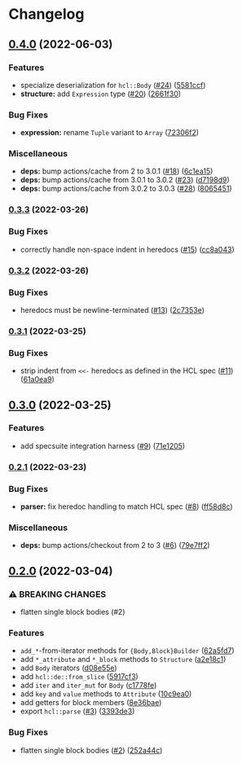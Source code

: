 # Changelog

## [0.4.0](https://github.com/martinohmann/hcl-rs/compare/v0.3.3...v0.4.0) (2022-06-03)


### Features

* specialize deserialization for `hcl::Body` ([#24](https://github.com/martinohmann/hcl-rs/issues/24)) ([5581ccf](https://github.com/martinohmann/hcl-rs/commit/5581ccfcbef2ec6e231b33d089423e57cc59dfc7))
* **structure:** add `Expression` type ([#20](https://github.com/martinohmann/hcl-rs/issues/20)) ([2661f30](https://github.com/martinohmann/hcl-rs/commit/2661f309a57ed79bcf8a6744632589243e5f46fa))


### Bug Fixes

* **expression:** rename `Tuple` variant to `Array` ([72306f2](https://github.com/martinohmann/hcl-rs/commit/72306f27a164e2aa2e7febe6210ba4f586b4822e))


### Miscellaneous

* **deps:** bump actions/cache from 2 to 3.0.1 ([#18](https://github.com/martinohmann/hcl-rs/issues/18)) ([6c1ea15](https://github.com/martinohmann/hcl-rs/commit/6c1ea15c90860902d7eca178faec0527acf25ce2))
* **deps:** bump actions/cache from 3.0.1 to 3.0.2 ([#23](https://github.com/martinohmann/hcl-rs/issues/23)) ([d7198d9](https://github.com/martinohmann/hcl-rs/commit/d7198d9fa5895c6957f442f4397e379d435e0950))
* **deps:** bump actions/cache from 3.0.2 to 3.0.3 ([#28](https://github.com/martinohmann/hcl-rs/issues/28)) ([8065451](https://github.com/martinohmann/hcl-rs/commit/80654511a543a12e2c5ac0eb9e3d95429eff2697))

### [0.3.3](https://github.com/martinohmann/hcl-rs/compare/v0.3.2...v0.3.3) (2022-03-26)


### Bug Fixes

* correctly handle non-space indent in heredocs ([#15](https://github.com/martinohmann/hcl-rs/issues/15)) ([cc8a043](https://github.com/martinohmann/hcl-rs/commit/cc8a043ae0bfc0f522e1a427fe1984c1e9e519ab))

### [0.3.2](https://github.com/martinohmann/hcl-rs/compare/v0.3.1...v0.3.2) (2022-03-26)


### Bug Fixes

* heredocs must be newline-terminated ([#13](https://github.com/martinohmann/hcl-rs/issues/13)) ([2c7353e](https://github.com/martinohmann/hcl-rs/commit/2c7353e805d421070c05cc45032248184bd4852c))

### [0.3.1](https://github.com/martinohmann/hcl-rs/compare/v0.3.0...v0.3.1) (2022-03-25)


### Bug Fixes

* strip indent from `<<-` heredocs as defined in the HCL spec ([#11](https://github.com/martinohmann/hcl-rs/issues/11)) ([61a0ea9](https://github.com/martinohmann/hcl-rs/commit/61a0ea9f6ebdc3353e4221b21d632a5c84cef7a0))

## [0.3.0](https://github.com/martinohmann/hcl-rs/compare/v0.2.1...v0.3.0) (2022-03-25)


### Features

* add specsuite integration harness ([#9](https://github.com/martinohmann/hcl-rs/issues/9)) ([71e1205](https://github.com/martinohmann/hcl-rs/commit/71e1205836e17b469b106dc4af1d1fa7f47589b2))

### [0.2.1](https://github.com/martinohmann/hcl-rs/compare/v0.2.0...v0.2.1) (2022-03-23)


### Bug Fixes

* **parser:** fix heredoc handling to match HCL spec ([#8](https://github.com/martinohmann/hcl-rs/issues/8)) ([ff58d8c](https://github.com/martinohmann/hcl-rs/commit/ff58d8c025c30bc97203950042f1e7692c2ff38c))


### Miscellaneous

* **deps:** bump actions/checkout from 2 to 3 ([#6](https://github.com/martinohmann/hcl-rs/issues/6)) ([79e7ff2](https://github.com/martinohmann/hcl-rs/commit/79e7ff23ffdd3cd9c7ccb8aa68680d0906274bf1))

## [0.2.0](https://github.com/martinohmann/hcl-rs/compare/v0.1.0...v0.2.0) (2022-03-04)


### ⚠ BREAKING CHANGES

* flatten single block bodies (#2)

### Features

* `add_*`-from-iterator methods for `{Body,Block}Builder` ([62a5fd7](https://github.com/martinohmann/hcl-rs/commit/62a5fd77d419754a25745f9225e0012e06008b83))
* add `*_attribute` and `*_block` methods to `Structure` ([a2e18c1](https://github.com/martinohmann/hcl-rs/commit/a2e18c12ec9203a19228e6abea3f5d64d3b0028e))
* add `Body` iterators ([d08e55e](https://github.com/martinohmann/hcl-rs/commit/d08e55ee5ddc4c5cb80d85615f978b0a87ce3646))
* add `hcl::de::from_slice` ([5917cf3](https://github.com/martinohmann/hcl-rs/commit/5917cf3453925bdf3c04af09c1afba5681e6b02d))
* add `iter` and `iter_mut` for `Body` ([c1778fe](https://github.com/martinohmann/hcl-rs/commit/c1778feac31173299363d5d91aa7a7a97348d5b3))
* add `key` and `value` methods to `Attribute` ([10c9ea0](https://github.com/martinohmann/hcl-rs/commit/10c9ea0310cc04e07cbb29b25e4b70d8db8e964c))
* add getters for block members ([8e36bae](https://github.com/martinohmann/hcl-rs/commit/8e36baeeea34b251b8319716fd285430e523c57a))
* export `hcl::parse` ([#3](https://github.com/martinohmann/hcl-rs/issues/3)) ([3393de3](https://github.com/martinohmann/hcl-rs/commit/3393de34347a194abb2adcbbe84d1414bd01289b))


### Bug Fixes

* flatten single block bodies ([#2](https://github.com/martinohmann/hcl-rs/issues/2)) ([252a44c](https://github.com/martinohmann/hcl-rs/commit/252a44c3d6d0d88f2589865835d189c766be6727))
